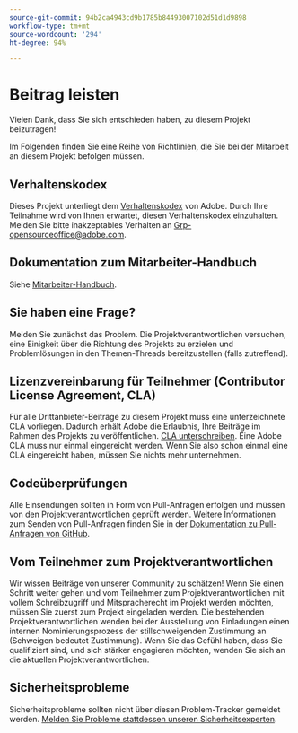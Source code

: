 ```yaml
---
source-git-commit: 94b2ca4943cd9b1785b84493007102d51d1d9898
workflow-type: tm+mt
source-wordcount: '294'
ht-degree: 94%

---
```

# Beitrag leisten

Vielen Dank, dass Sie sich entschieden haben, zu diesem Projekt beizutragen!

Im Folgenden finden Sie eine Reihe von Richtlinien, die Sie bei der Mitarbeit an diesem Projekt befolgen müssen.

## Verhaltenskodex

Dieses Projekt unterliegt dem [Verhaltenskodex](code-of-conduct.md) von Adobe. Durch Ihre Teilnahme wird von Ihnen erwartet, diesen Verhaltenskodex einzuhalten. Melden Sie bitte inakzeptables Verhalten an
[Grp-opensourceoffice@adobe.com](mailto:Grp-opensourceoffice@adobe.com).

## Dokumentation zum Mitarbeiter-Handbuch

Siehe [Mitarbeiter-Handbuch](https://experienceleague.adobe.com/docs/contributor/contributor-guide/introduction.html).

## Sie haben eine Frage?

Melden Sie zunächst das Problem. Die Projektverantwortlichen versuchen, eine Einigkeit über die Richtung des Projekts zu erzielen und Problemlösungen in den Themen-Threads bereitzustellen (falls zutreffend).

## Lizenzvereinbarung für Teilnehmer (Contributor License Agreement, CLA)

Für alle Drittanbieter-Beiträge zu diesem Projekt muss eine unterzeichnete CLA vorliegen. Dadurch erhält Adobe die Erlaubnis, Ihre Beiträge im Rahmen des Projekts zu veröffentlichen. [CLA unterschreiben](http://opensource.adobe.com/cla.html). Eine Adobe CLA muss nur einmal eingereicht werden. Wenn Sie also schon einmal eine CLA eingereicht haben, müssen Sie nichts mehr unternehmen.

## Codeüberprüfungen

Alle Einsendungen sollten in Form von Pull-Anfragen erfolgen und müssen von den Projektverantwortlichen geprüft werden. Weitere Informationen zum Senden von Pull-Anfragen finden Sie in der [Dokumentation zu Pull-Anfragen von GitHub](https://help.github.com/articles/about-pull-requests/).

<!--
Lastly, please follow the [pull request template](PULL_REQUEST_TEMPLATE.md) when
submitting a pull request!
-->

## Vom Teilnehmer zum Projektverantwortlichen

Wir wissen Beiträge von unserer Community zu schätzen! Wenn Sie einen Schritt weiter gehen und vom Teilnehmer zum Projektverantwortlichen mit vollem Schreibzugriff und Mitspracherecht im Projekt werden möchten, müssen Sie zuerst zum Projekt eingeladen werden. Die bestehenden Projektverantwortlichen wenden bei der Ausstellung von Einladungen einen internen Nominierungsprozess der stillschweigenden Zustimmung an (Schweigen bedeutet Zustimmung). Wenn Sie das Gefühl haben, dass Sie qualifiziert sind, und sich stärker engagieren möchten, wenden Sie sich an die aktuellen Projektverantwortlichen.

## Sicherheitsprobleme

Sicherheitsprobleme sollten nicht über diesen Problem-Tracker gemeldet werden. [Melden Sie Probleme stattdessen unseren Sicherheitsexperten](https://helpx.adobe.com/de/security/alertus.html).
